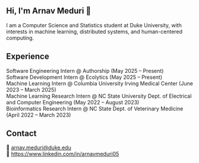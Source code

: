 ## Hi, I'm Arnav Meduri 👋

I am a Computer Science and Statistics student at Duke University, with interests in machine learning, distributed systems, and human-centered computing.

## Experience

Software Engineering Intern @ Authorship (May 2025 – Present)  
Software Development Intern @ Ecolytics (May 2025 – Present)  
Machine Learning Intern @ Columbia University Irving Medical Center (June 2023 – March 2025)  
Machine Learning Research Intern @ NC State University Dept. of Electrical and Computer Engineering (May 2022 – August 2023)  
Bioinformatics Research Intern @ NC State Dept. of Veterinary Medicine (April 2022 – March 2023)

## Contact

📧 arnav.meduri@duke.edu  
💼 https://www.linkedin.com/in/arnavmeduri05
